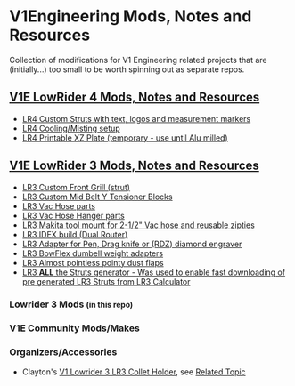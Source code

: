 # V1Engineering Mods, Notes and Resources
Collection of modifications for V1 Engineering related projects that are (initially...) too small to be worth spinning out as separate repos.

## [V1E LowRider 4 Mods, Notes and Resources](/lowrider4/README.md)
- [LR4 Custom Struts with text, logos and measurement markers](/lowrider4/mods/aza-strut/README.md)
- [LR4 Cooling/Misting setup](/lowrider4/mods/mist-cooling/README.md)
- [LR4 Printable XZ Plate (temporary - use until Alu milled)](/lowrider4/mods/xz-plates/README.md)


## [V1E LowRider 3 Mods, Notes and Resources](/lowrider3/README.md)
- [LR3 Custom Front Grill (strut)](/lowrider3/front-grill-strut/README.md)<br/>
- [LR3 Custom Mid Belt Y Tensioner Blocks](/lowrider3/y-tension-blocks/README.md)<br/>
- [LR3 Vac Hose parts](/lowrider3/vac-hose/README.md)<br/>
- [LR3 Vac Hose Hanger parts](/lowrider3/vac-hose-hanger/README.md)
- [LR3 Makita tool mount for 2-1/2" Vac hose and reusable zipties](/lowrider3/makita-tool-mount/README.md)<br/>
- [LR3 IDEX build (Dual Router)](/lowrider3/idex/README.md)
- [LR3 Adapter for Pen, Drag knife or (RDZ) diamond engraver](/lowrider3/drag-bit-pen-mount/README.md)
- [LR3 BowFlex dumbell weight adapters](/lowrider3/bowflex-mount/README.md)
- [LR3 Almost pointless pointy dust flaps](/lowrider3/dust-flaps/README.md)
- [LR3 **ALL** the Struts generator - Was used to enable fast downloading of pre generated LR3 Struts from LR3 Calculator](/lowrider3/strut-plate-variable/README.md)<br/>


### Lowrider 3 Mods <small>(in this repo)</small>





### V1E Community Mods/Makes

### Organizers/Accessories
- Clayton's [V1 Lowrider 3 LR3 Collet Holder](https://www.thingiverse.com/thing:5801714), see [Related Topic](https://forum.v1engineering.com/t/3-tube-gantry-lr3-build-an-idiots-tale/33696/50?u=aaronse)

